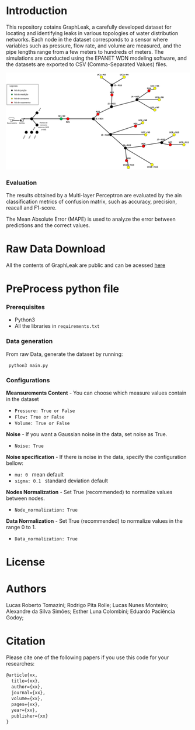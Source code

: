 # Introduction

This repository cotains GraphLeak, a carefully developed dataset for locating and identifying leaks in various topologies of water distribution networks. Each node in the dataset corresponds to a sensor where variables such as pressure, flow rate, and volume are measured, and the pipe lengths range from a few meters to hundreds of meters. The simulations are conducted using the EPANET WDN modeling software, and the datasets are exported to CSV (Comma-Separated Values) files.

![WDS_topologie](/WDS_top.png)

### Evaluation

The results obtained by a Multi-layer Perceptron are evaluated by the ain classification metrics of confusion matrix, such as accuracy, precision, reacall and F1-score.

The Mean Absolute Error (MAPE) is used to analyze the error between predictions and the correct values.

# Raw Data Download

All the contents of GraphLeak are public and can be acessed [here](https://drive.google.com/drive/folders/1Q_JQO2OZhejQEd0BMdx0UGcRaDo85ENC?usp=share_link)

# PreProcess python file

### Prerequisites
- Python3
- All the libraries in <code>requirements.txt</code>

### Data generation

From raw Data, generate the dataset by running:

<pre><code> python3 main.py </pre></code>

### Configurations

**Meansurements Content** - You can choose which measure values contain in the dataset
- <code>Pressure: True or False</code>
- <code>Flow: True or False</code>
- <code>Volume: True or False</code>

**Noise** - If you want a Gaussian noise in the data, set noise as True.
- <code>Noise: True</code>

**Noise specification** - If there is noise in the data, specify the configuration bellow:
- <code>mu: 0 </code> mean default
- <code>sigma: 0.1 </code> standard deviation default

**Nodes Normalization** - Set True (recommended) to normalize values between nodes.
- <code>Node_normalization: True</code>

**Data Normalization** - Set True (recommended) to normalize values in the range 0 to 1.
- <code>Data_normalization: True</code>

# License

# Authors
Lucas Roberto Tomazini;
Rodrigo Pita Rolle;
Lucas Nunes Monteiro;
Alexandre da Silva Simões;
Esther Luna Colombini;
Eduardo Paciência Godoy;


# Citation 
Please cite one of the following papers if you use this code for your researches:

<pre><code>@article{xx,
  title={xx},
  author={xx},
  journal={xx},
  volume={xx},
  pages={xx},
  year={xx},
  publisher={xx}
}
</pre></code>

